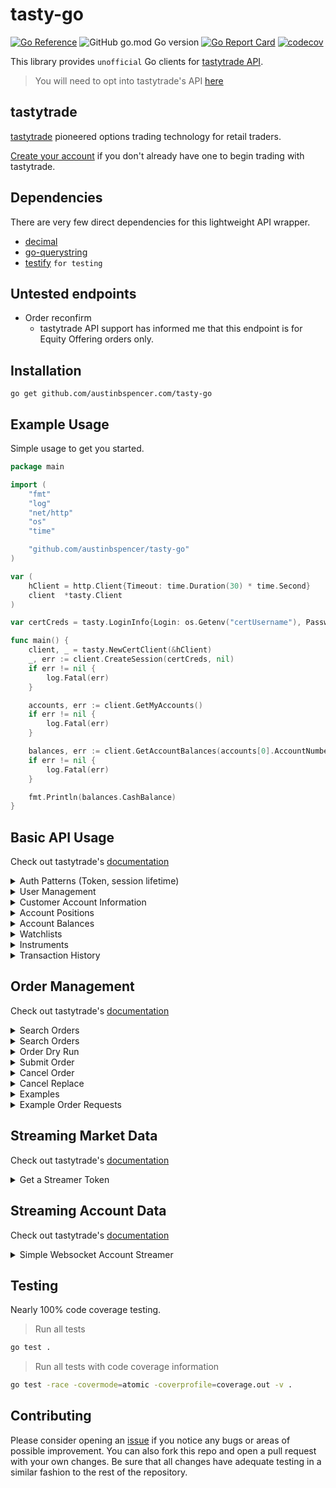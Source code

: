 # tasty-go

[![Go Reference](https://pkg.go.dev/badge/github.com/austinbspencer/tasty-go.svg)](https://pkg.go.dev/github.com/austinbspencer/tasty-go)
![GitHub go.mod Go version](https://img.shields.io/github/go-mod/go-version/austinbspencer/tasty-go)
[![Go Report Card](https://goreportcard.com/badge/github.com/austinbspencer/tasty-go)](https://goreportcard.com/report/github.com/austinbspencer/tasty-go)
[![codecov](https://codecov.io/gh/austinbspencer/tasty-go/branch/main/graph/badge.svg?token=ZVVJF2RFQO)](https://codecov.io/gh/austinbspencer/tasty-go)

This library provides `unofficial` Go clients for [tastytrade API](https://tastytrade.com).

> You will need to opt into tastytrade's API [here](https://developer.tastytrade.com)

## tastytrade

[tastytrade](https://tastytrade.com/about-us/) pioneered options trading technology for retail traders.

[Create your account](https://start.tastytrade.com/#/login?referralCode=MS53QAT6DS) if you don't already have one to begin trading with tastytrade.

## Dependencies

There are very few direct dependencies for this lightweight API wrapper.

- [decimal](https://github.com/shopspring/decimal)
- [go-querystring](https://github.com/google/go-querystring)
- [testify](https://github.com/stretchr/testify) `for testing`

## Untested endpoints

- Order reconfirm
  - tastytrade API support has informed me that this endpoint is for Equity Offering orders only.

## Installation

```
go get github.com/austinbspencer.com/tasty-go
```

## Example Usage

Simple usage to get you started.

```go
package main

import (
	"fmt"
	"log"
	"net/http"
	"os"
	"time"

	"github.com/austinbspencer/tasty-go"
)

var (
	hClient = http.Client{Timeout: time.Duration(30) * time.Second}
	client  *tasty.Client
)

var certCreds = tasty.LoginInfo{Login: os.Getenv("certUsername"), Password: os.Getenv("certPassword")}

func main() {
	client, _ = tasty.NewCertClient(&hClient)
	_, err := client.CreateSession(certCreds, nil)
	if err != nil {
		log.Fatal(err)
	}

	accounts, err := client.GetMyAccounts()
	if err != nil {
		log.Fatal(err)
	}

	balances, err := client.GetAccountBalances(accounts[0].AccountNumber)
	if err != nil {
		log.Fatal(err)
	}

	fmt.Println(balances.CashBalance)
}

```

## Basic API Usage

Check out tastytrade's [documentation](https://developer.tastytrade.com/basic-api-usage/)

<details>
<summary>Auth Patterns (Token, session lifetime)</summary>

> [docs](https://developer.tastytrade.com/#auth-patterns-token-session-lifetime)

- Create / validate / create from remember token

```go
package main

import (
	"fmt"
	"log"
	"net/http"
	"os"
	"time"

	"github.com/austinbspencer/tasty-go"
)

var (
	hClient   = http.Client{Timeout: time.Duration(30) * time.Second}
	certCreds = tasty.LoginInfo{
		Login:      os.Getenv("certUsername"),
		Password:   os.Getenv("certPassword"),
		RememberMe: true,
	}
)

const accountNumber = "5WV48989"

func main() {
	client, _ := tasty.NewCertClient(&hClient)
	_, err := client.CreateSession(certCreds, nil)
	if err != nil {
		log.Fatal(err)
	}

	_, err = client.ValidateSession()
	if err != nil {
		_, err = client.
			CreateSession(tasty.LoginInfo{
				Login:    client.Session.User.Email,
				Password: *client.Session.RememberToken,
			}, nil)
		if err != nil {
			log.Fatal(err)
		}
	}

	fmt.Println("Session is valid")

	// Destroy the session
	err = client.DestroySession()
	if err != nil {
		log.Fatal(err)
	}
}

```

</details>

<details>
<summary>User Management</summary>

> [docs](https://developer.tastytrade.com/basic-api-usage/#user-management)

> Password Reset

```go
package main

import (
	"fmt"
	"log"
	"net/http"
	"os"
	"time"

	"github.com/austinbspencer/tasty-go"
)

var (
	hClient   = http.Client{Timeout: time.Duration(30) * time.Second}
	certCreds = tasty.LoginInfo{
		Login:      os.Getenv("certUsername"),
		Password:   os.Getenv("certPassword"),
		RememberMe: true,
	}
)

const accountNumber = "5WV48989"

func main() {
	client, _ := tasty.NewCertClient(&hClient)
	_, err := client.CreateSession(certCreds, nil)
	if err != nil {
		log.Fatal(err)
	}

	err = client.RequestPasswordResetEmail(client.Session.User.Email)
	if err != nil {
		log.Fatal(err)
	}

	// You will get an email with a reset link after the above request
	// This link will have a token in the query
	// https://developer.tastytrade.com/password/reset/?token=this-is-your-token

	// Attach the token along with new password in change request
	// Password change will invalidate all current sessions
	err = client.ChangePassword(tasty.PasswordReset{
		Password:             "newPassword",
		PasswordConfirmation: "newPassword",
		ResetPasswordToken:   "this-is-your-token",
	})
	if err != nil {
		log.Fatal(err)
	}
}

```

</details>

<details>
<summary>Customer Account Information</summary>

> [docs](https://developer.tastytrade.com/basic-api-usage/#customer-account-information)

```go
package main

import (
	"fmt"
	"log"
	"net/http"
	"os"
	"time"

	"github.com/austinbspencer/tasty-go"
)

var (
	hClient   = http.Client{Timeout: time.Duration(30) * time.Second}
	certCreds = tasty.LoginInfo{
		Login:      os.Getenv("certUsername"),
		Password:   os.Getenv("certPassword"),
		RememberMe: true,
	}
)

const accountNumber = "5WV48989"

func main() {
	client, _ := tasty.NewCertClient(&hClient)
	_, err := client.CreateSession(certCreds, nil)
	if err != nil {
		log.Fatal(err)
	}

	accounts, err := client.GetMyAccounts()
	if err != nil {
		log.Fatal(err)
	}

	fmt.Printf("I have access to %d accounts!", len(accounts))
}

```

</details>

<details>
<summary>Account Positions</summary>

View all current account positions

> [docs](https://developer.tastytrade.com/basic-api-usage/#account-positions)

```go
package main

import (
	"fmt"
	"log"
	"net/http"
	"os"
	"time"

	"github.com/austinbspencer/tasty-go"
)

var (
	hClient   = http.Client{Timeout: time.Duration(30) * time.Second}
	certCreds = tasty.LoginInfo{
		Login:      os.Getenv("certUsername"),
		Password:   os.Getenv("certPassword"),
		RememberMe: true,
	}
)

const accountNumber = "5WV48989"

func main() {
	client, _ := tasty.NewCertClient(&hClient)
	_, err := client.CreateSession(certCreds, nil)
	if err != nil {
		log.Fatal(err)
	}

	positions, err := client.GetAccountPositions(accountNumber, tasty.AccountPositionQuery{})
	if err != nil {
		log.Fatal(err)
	}

	fmt.Printf("You have %d positions on your account!", len(positions))
}

```

</details>

<details>
<summary>Account Balances</summary>

> [docs](https://developer.tastytrade.com/basic-api-usage/#account-balances)

```go
package main

import (
	"fmt"
	"log"
	"net/http"
	"os"
	"time"

	"github.com/austinbspencer/tasty-go"
)

var (
	hClient   = http.Client{Timeout: time.Duration(30) * time.Second}
	certCreds = tasty.LoginInfo{
		Login:      os.Getenv("certUsername"),
		Password:   os.Getenv("certPassword"),
		RememberMe: true,
	}
)

const accountNumber = "5WV48989"

func main() {
	client, _ := tasty.NewCertClient(&hClient)
	_, err := client.CreateSession(certCreds, nil)
	if err != nil {
		log.Fatal(err)
	}

	balances, err := client.GetAccountBalances(accountNumber)
	if err != nil {
		log.Fatal(err)
	}

	fmt.Printf("Your account %s has a cash balance of %f.", balances.AccountNumber, balances.CashBalance)
}

```

</details>

<details>
<summary>Watchlists</summary>

> [docs](https://developer.tastytrade.com/basic-api-usage/#watchlists)

> Public Watchlists

```go
package main

import (
	"fmt"
	"log"
	"net/http"
	"os"
	"time"

	"github.com/austinbspencer/tasty-go"
)

var (
	hClient   = http.Client{Timeout: time.Duration(30) * time.Second}
	certCreds = tasty.LoginInfo{
		Login:      os.Getenv("certUsername"),
		Password:   os.Getenv("certPassword"),
		RememberMe: true,
	}
)

const accountNumber = "5WV48989"

func main() {
	client, _ := tasty.NewCertClient(&hClient)
	_, err := client.CreateSession(certCreds, nil)
	if err != nil {
		log.Fatal(err)
	}

	countsOnly := false

	watchlists, err := client.GetPublicWatchlists(countsOnly)
	if err != nil {
		log.Fatal(err)
	}

	fmt.Printf("There are %d public watchlists!", len(watchlists))
}

```

</details>

<details>
<summary>Instruments</summary>

> [docs](https://developer.tastytrade.com/basic-api-usage/#instruments) and [Open API Spec](https://developer.tastytrade.com/open-api-spec/instruments/)

> Equity Options

```go
package main

import (
	"fmt"
	"log"
	"net/http"
	"os"
	"time"

	"github.com/austinbspencer/tasty-go"
)

var (
	hClient   = http.Client{Timeout: time.Duration(30) * time.Second}
	certCreds = tasty.LoginInfo{
		Login:      os.Getenv("certUsername"),
		Password:   os.Getenv("certPassword"),
		RememberMe: true,
	}
)

const accountNumber = "5WV48989"

func main() {
	client, _ := tasty.NewCertClient(&hClient)
	_, err := client.CreateSession(certCreds, nil)
	if err != nil {
		log.Fatal(err)
	}

	eoSymbol := tasty.EquityOptionsSymbology{
		Symbol:     "AMD",
		OptionType: tasty.Call,
		Strike:     180,
		Expiration: time.Date(2023, 06, 23, 0, 0, 0, 0, time.UTC),
	}

	equityOptions, err := client.GetEquityOptions(tasty.EquityOptionsQuery{Symbols: []string{eoSymbol.Build()}})
	if err != nil {
		log.Fatal(err)
	}

	fmt.Printf("Your equity option with underlying symbol: %s", equityOptions[0].UnderlyingSymbol)
}

```

> Future Options

```go
package main

import (
	"fmt"
	"log"
	"net/http"
	"os"
	"time"

	"github.com/austinbspencer/tasty-go"
)

var (
	hClient   = http.Client{Timeout: time.Duration(30) * time.Second}
	certCreds = tasty.LoginInfo{
		Login:      os.Getenv("certUsername"),
		Password:   os.Getenv("certPassword"),
		RememberMe: true,
	}
)

const accountNumber = "5WV48989"

func main() {
	client, _ := tasty.NewCertClient(&hClient)
	_, err := client.CreateSession(certCreds, nil)
	if err != nil {
		log.Fatal(err)
	}

	future := tasty.FutureSymbology{ProductCode: "ES", MonthCode: tasty.December, YearDigit: 9}

	expiry := time.Date(2019, 9, 27, 0, 0, 0, 0, time.Local)
	fcc := tasty.FutureOptionsSymbology{
		OptionContractCode: "EW4U9",
		FutureContractCode: future.Build(),
		OptionType:         tasty.Put,
		Strike:             2975,
		Expiration:         expiry,
	}

	query := tasty.FutureOptionsQuery{
		Symbols: []string{fcc.Build()},
	}

	futureOptions, err := client.GetFutureOptions(query)
	if err != nil {
		log.Fatal(err)
	}

	fmt.Printf("Your future option with underlying symbol: %s", futureOptions[0].UnderlyingSymbol)
}

```

</details>

<details>
<summary>Transaction History</summary>
All transactions impacting an accounts balances or positions are available at this endpoint.

> [docs](https://developer.tastytrade.com/basic-api-usage/#transaction-history)

```go
package main

import (
	"fmt"
	"log"
	"net/http"
	"os"
	"time"

	"github.com/austinbspencer/tasty-go"
)

var (
	hClient   = http.Client{Timeout: time.Duration(30) * time.Second}
	certCreds = tasty.LoginInfo{
		Login:      os.Getenv("certUsername"),
		Password:   os.Getenv("certPassword"),
		RememberMe: true,
	}
)

const accountNumber = "5WV48989"

func main() {
	client, _ := tasty.NewCertClient(&hClient)
	_, err := client.CreateSession(certCreds, nil)
	if err != nil {
		log.Fatal(err)
	}

	transactions, _, err := client.GetAccountTransactions(accountNumber, tasty.TransactionsQuery{PerPage: 2})
	if err != nil {
		log.Fatal(err)
	}

	latest := transactions[0]

	fmt.Printf("Your latest transaction was a %s of %s!", latest.TransactionType, latest.UnderlyingSymbol)
}

```

> With Pagination Handling

```go
package main

import (
	"fmt"
	"log"
	"net/http"
	"os"
	"time"

	"github.com/austinbspencer/tasty-go"
)

var (
	hClient   = http.Client{Timeout: time.Duration(30) * time.Second}
	certCreds = tasty.LoginInfo{
		Login:      os.Getenv("certUsername"),
		Password:   os.Getenv("certPassword"),
		RememberMe: true,
	}
)

const accountNumber = "5WV48989"

func main() {
	client, _ := tasty.NewCertClient(&hClient)
	_, err := client.CreateSession(certCreds, nil)
	if err != nil {
		log.Fatal(err)
	}

	query := tasty.TransactionsQuery{PerPage: 25}

	transactions, pagination, err := client.GetAccountTransactions(accountNumber, query)
	if err != nil {
		log.Fatal(err)
	}

	for pagination.PageOffset < (pagination.TotalPages - 1) {
		query.PageOffset += 1
		moreTransactions, newPagination, err := client.GetAccountTransactions(accountNumber, query)
		if err != nil {
			log.Fatal(err)
		}

		transactions = append(transactions, moreTransactions...)
		pagination = newPagination
	}

	latest := transactions[0]

	fmt.Printf("Your latest transaction was a %s of %s!", latest.TransactionType, latest.UnderlyingSymbol)
}

```

</details>

## Order Management

Check out tastytrade's [documentation](https://developer.tastytrade.com/order-management/)

<details>
<summary>Search Orders</summary>

> [docs](https://developer.tastytrade.com/order-management/#search-orders)

```go
package main

import (
	"fmt"
	"log"
	"net/http"
	"os"
	"time"

	"github.com/austinbspencer/tasty-go"
)

var (
	hClient   = http.Client{Timeout: time.Duration(30) * time.Second}
	certCreds = tasty.LoginInfo{
		Login:      os.Getenv("certUsername"),
		Password:   os.Getenv("certPassword"),
		RememberMe: true,
	}
)

const accountNumber = "5WV48989"

func main() {
	client, _ := tasty.NewCertClient(&hClient)
	_, err := client.CreateSession(certCreds, nil)
	if err != nil {
		log.Fatal(err)
	}

	// Query for narrowing search of orders
	query := tasty.OrdersQuery{Status: []tasty.OrderStatus{tasty.Filled}}

	orders, _, err := client.GetAccountOrders(accountNumber, query)
	if err != nil {
		log.Fatal(err)
	}

	fmt.Printf("Your account has %d live orders!", len(orders))
}
```

</details>

<details>
<summary>Search Orders</summary>

> [docs](https://developer.tastytrade.com/order-management/#live-orders)

```go
package main

import (
	"fmt"
	"log"
	"net/http"
	"os"
	"time"

	"github.com/austinbspencer/tasty-go"
)

var (
	hClient   = http.Client{Timeout: time.Duration(30) * time.Second}
	certCreds = tasty.LoginInfo{
		Login:      os.Getenv("certUsername"),
		Password:   os.Getenv("certPassword"),
		RememberMe: true,
	}
)

const accountNumber = "5WV48989"

func main() {
	client, _ := tasty.NewCertClient(&hClient)
	_, err := client.CreateSession(certCreds, nil)
	if err != nil {
		log.Fatal(err)
	}

	liveOrders, err := client.GetAccountLiveOrders(accountNumber)
	if err != nil {
		log.Fatal(err)
	}

	fmt.Printf("Your account has %d live orders!", len(liveOrders))
}

```

</details>

<details>
<summary>Order Dry Run</summary>

> [docs](https://developer.tastytrade.com/order-management/#order-dry-run)

```go
package main

import (
	"fmt"
	"log"
	"net/http"
	"os"
	"time"

	"github.com/austinbspencer/tasty-go"
)

var (
	hClient   = http.Client{Timeout: time.Duration(30) * time.Second}
	certCreds = tasty.LoginInfo{
		Login:      os.Getenv("certUsername"),
		Password:   os.Getenv("certPassword"),
		RememberMe: true,
	}
)

const accountNumber = "5WV48989"

func main() {
	client, _ := tasty.NewCertClient(&hClient)
	_, err := client.CreateSession(certCreds, nil)
	if err != nil {
		log.Fatal(err)
	}

	symbol := "AMD"
	quantity := 1
	action := tasty.BTO

	order := tasty.NewOrder{
		TimeInForce: tasty.Day,
		OrderType:   tasty.Market,
		Legs: []tasty.NewOrderLeg{
			{
				InstrumentType: tasty.EquityIT,
				Symbol:         symbol,
				Quantity:       quantity,
				Action:         action,
			},
		},
	}

	resp, orderErr, err := client.SubmitOrderDryRun(accountNumber, order)
	if err != nil {
		log.Fatal(err)
	} else if orderErr != nil {
		log.Fatal(orderErr)
	}

	fmt.Printf("Your dry run order status is %s!", resp.Order.Status)
}

```

</details>

<details>
<summary>Submit Order</summary>

> [docs](https://developer.tastytrade.com/order-management/#submit-order)

```go
package main

import (
	"fmt"
	"log"
	"net/http"
	"os"
	"time"

	"github.com/austinbspencer/tasty-go"
)

var (
	hClient   = http.Client{Timeout: time.Duration(30) * time.Second}
	certCreds = tasty.LoginInfo{
		Login:      os.Getenv("certUsername"),
		Password:   os.Getenv("certPassword"),
		RememberMe: true,
	}
)

const accountNumber = "5WV48989"

func main() {
	client, _ := tasty.NewCertClient(&hClient)
	_, err := client.CreateSession(certCreds, nil)
	if err != nil {
		log.Fatal(err)
	}

	symbol := "RIVN"
	quantity := 1
	action1 := tasty.BTC

	symbol1 := tasty.EquityOptionsSymbology{
		Symbol:     symbol,
		OptionType: tasty.Call,
		Strike:     15,
		Expiration: time.Date(2023, 6, 23, 0, 0, 0, 0, time.Local),
	}

	order := tasty.NewOrder{
		TimeInForce: tasty.GTC,
		OrderType:   tasty.Limit,
		PriceEffect: tasty.Debit,
		Price:       0.04,
		Legs: []tasty.NewOrderLeg{
			{
				InstrumentType: tasty.EquityOptionIT,
				Symbol:         symbol1.Build(),
				Quantity:       quantity,
				Action:         action1,
			},
		},
		Rules: tasty.NewOrderRules{Conditions: []tasty.NewOrderCondition{
			{
				Action:         tasty.Route,
				Symbol:         symbol,
				InstrumentType: "Equity",
				Indicator:      tasty.Last,
				Comparator:     tasty.LTE,
				Threshold:      0.01,
			},
		}},
	}

	resp, orderErr, err := client.SubmitOrder(accountNumber, order)
	if err != nil {
		log.Fatal(err)
	} else if orderErr != nil {
		log.Fatal(orderErr)
	}

	fmt.Printf("Your order with id: %d has a status of %s!", resp.Order.ID, resp.Order.Status)
}

```

</details>

<details>
<summary>Cancel Order</summary>

> [docs](https://developer.tastytrade.com/order-management/#cancel-order)

```go
package main

import (
	"fmt"
	"log"
	"net/http"
	"os"
	"time"

	"github.com/austinbspencer/tasty-go"
)

var (
	hClient   = http.Client{Timeout: time.Duration(30) * time.Second}
	certCreds = tasty.LoginInfo{
		Login:      os.Getenv("certUsername"),
		Password:   os.Getenv("certPassword"),
		RememberMe: true,
	}
)

const accountNumber = "5WV48989"
const orderID = 123456

func main() {
	client, _ := tasty.NewCertClient(&hClient)
	_, err := client.CreateSession(certCreds, nil)
	if err != nil {
		log.Fatal(err)
	}

	if _, err := client.CancelOrder(accountNumber, orderID); err != nil {
		log.Fatal(err)
	}

	fmt.Println("Order has been cancelled!")
}

```

</details>

<details>
<summary>Cancel Replace</summary>

> [docs](https://developer.tastytrade.com/order-management/#cancel-replace)

```go
package main

import (
	"fmt"
	"log"
	"net/http"
	"os"
	"time"

	"github.com/austinbspencer/tasty-go"
)

var (
	hClient   = http.Client{Timeout: time.Duration(30) * time.Second}
	certCreds = tasty.LoginInfo{
		Login:      os.Getenv("certUsername"),
		Password:   os.Getenv("certPassword"),
		RememberMe: true,
	}
)

const accountNumber = "5WV48989"

func main() {
	client, _ := tasty.NewCertClient(&hClient)
	_, err := client.CreateSession(certCreds, nil)
	if err != nil {
		log.Fatal(err)
	}

	orderID := 68678

	orderECR := tasty.NewOrderECR{
		TimeInForce: tasty.Day,
		Price:       185.45,
		OrderType:   tasty.Limit,
		PriceEffect: tasty.Debit,
		ValueEffect: tasty.Debit,
	}

	newOrder, err := client.ReplaceOrder(accountNumber, orderID, orderECR)
	if err != nil {
		log.Fatal(err)
	}

	fmt.Printf("Your order was replaced with order with id: %d has a status of %s!", newOrder.ID, newOrder.Status)
}

```

</details>

<details>
<summary>Examples</summary>

> [docs](https://developer.tastytrade.com/order-management/#example-order-requests)

> Market Order

```go
order := tasty.NewOrder{
	TimeInForce: tasty.Day,
	OrderType:   tasty.Market,
	Legs: []tasty.NewOrderLeg{
		{
			InstrumentType: tasty.EquityIT,
			Symbol: "AMD",
			Quantity: 1,
			Action: tasty.BTO,
		},
	},
}
```

> GTC Closing Order

```go
order := tasty.NewOrder{
	TimeInForce: tasty.GTC,
	Price: 150.25,
	PriceEffect: tasty.Credit,
	OrderType:   tasty.Limit,
	Legs: []tasty.NewOrderLeg{
		{
			InstrumentType: tasty.EquityIT,
			Symbol: "AMD",
			Quantity: 1,
			Action: tasty.STC,
		},
	},
}
```

> Short Futures Limit Order

```go
order := tasty.NewOrder{
	TimeInForce: tasty.Day,
	Price: 90.03,
	PriceEffect: tasty.Credit,
	OrderType:   tasty.Limit,
	Legs: []tasty.NewOrderLeg{
		{
			InstrumentType: tasty.FutureIT,
			Symbol: "/CLZ2",
			Quantity: 1,
			Action: tasty.STO,
		},
	},
}
```

> Bear Call Spread

```go
eoSymbolShort := tasty.EquityOptionsSymbology{
	Symbol:     "AMD",
	OptionType: tasty.Call,
	Strike:     185,
	Expiration: time.Date(2023, 06, 23, 0, 0, 0, 0, time.UTC),
}

eoSymbolLong := tasty.EquityOptionsSymbology{
	Symbol:     "AMD",
	OptionType: tasty.Call,
	Strike:     187.5,
	Expiration: time.Date(2023, 06, 23, 0, 0, 0, 0, time.UTC),
}

order := tasty.NewOrder{
	TimeInForce: tasty.Day,
	Price:       0.85,
	PriceEffect: tasty.Credit,
	OrderType:   tasty.Limit,
	Legs: []tasty.NewOrderLeg{
		{
			InstrumentType: tasty.EquityOptionIT,
			Symbol:         eoSymbolShort.Build(),
			Quantity:       1,
			Action:         tasty.STO,
		},
		{
			InstrumentType: tasty.EquityOptionIT,
			Symbol:         eoSymbolLong.Build(),
			Quantity:       1,
			Action:         tasty.BTO,
		},
	},
}
```

> GTD Order

```go
order := tasty.NewOrder{
	TimeInForce: tasty.GTD,
	GtcDate:     "2023-06-23",
	Price:       0.85,
	PriceEffect: tasty.Credit,
	OrderType:   tasty.Limit,
	Legs: []tasty.NewOrderLeg{
		{
			InstrumentType: tasty.EquityIT,
			Symbol:         "AMD",
			Quantity:       1,
			Action:         tasty.BTO,
		},
	},
}
```

> Stop Limit Order

```go
order := tasty.NewOrder{
	TimeInForce: tasty.Day,
	Price:       180.0,
	PriceEffect: tasty.Debit,
	OrderType:   tasty.Limit,
	StopTrigger: 180.0,
	Legs: []tasty.NewOrderLeg{
		{
			InstrumentType: tasty.EquityIT,
			Symbol:         "AMD",
			Quantity:       1,
			Action:         tasty.BTO,
		},
	},
}
```

> Notional Cryptocurrency Order

```go
order := tasty.NewOrder{
	TimeInForce: tasty.GTC,
	OrderType:   tasty.NotionalMarket,
	Value:       10.0,
	ValueEffect: tasty.Debit,
	Legs: []tasty.NewOrderLeg{
		{
			InstrumentType: tasty.Crypto,
			Symbol:         string(tasty.Bitcoin),
			Action:         tasty.BTO,
		},
	},
}
```

</details>

<details>
<summary>Example Order Requests</summary>

**Tastytrade only supports fractional trading of certain equity products.**

- To determine if an equity can be fractionally traded, fetch the equity instrument and check the is-fractional-quantity-eligible field

Check out tastytrade's [documentation](https://developer.tastytrade.com/order-management/#example-order-requests)

> Fractional Quantity Order

```go
// Fractional orders must have a minimum monetary value of $5.
// Buy orders for 0.5 shares of a $1 stock will be rejected.
order := tasty.NewOrder{
	TimeInForce: tasty.Day,
	OrderType:   tasty.Market,
	Legs: []tasty.NewOrderLeg{
		{
			InstrumentType: tasty.EquityIT,
			Symbol:         "AMD",
			Quantity:       0.5,
			Action:         tasty.BTO,
		},
	},
}
```

> Notional Amount Order

```go
// To buy $10 of AMD stock, submit a Notional Market order with a value
// instead of a price. Omit the quantity field from the legs:
order := tasty.NewOrder{
	TimeInForce: tasty.Day,
	OrderType:   tasty.NotionalMarket,
	Value: 10.0,
	ValueEffect: tasty.Debit,
	Legs: []tasty.NewOrderLeg{
		{
			InstrumentType: tasty.EquityIT,
			Symbol:         "AMD",
			Action:         tasty.BTO,
		},
	},
}
```

</details>

## Streaming Market Data

Check out tastytrade's [documentation](https://developer.tastytrade.com/streaming-market-data/)

<details>
<summary>Get a Streamer Token</summary>

**This requires using the DXFeed Streamer which isn't supported by tastytrade or this unofficial tastytrade API wrapper.**

Check out tastytrade's [documentation](https://developer.tastytrade.com/streaming-market-data)

```go
package main

import (
	"log"
	"net/http"
	"os"
	"time"

	"github.com/austinbspencer/tasty-go"
)

var (
	hClient   = http.Client{Timeout: time.Duration(30) * time.Second}
	certCreds = tasty.LoginInfo{
		Login:      os.Getenv("certUsername"),
		Password:   os.Getenv("certPassword"),
		RememberMe: true,
	}
)

const accountNumber = "5WV48989"

func main() {
	client, _ := tasty.NewCertClient(&hClient)
	_, err := client.CreateSession(certCreds, nil)
	if err != nil {
		log.Fatal(err)
	}

	dxFeedData, err := client.GetQuoteStreamerTokens()
	if err != nil {
		log.Fatal(err)
	}

	// Do something with the streamer data
}

```

</details>

## Streaming Account Data

Check out tastytrade's [documentation](https://developer.tastytrade.com/streaming-account-data/)

<details>
<summary>Simple Websocket Account Streamer</summary>

**This is an oversimplified websocket connection example for streaming account data**

```go
package main

import (
	"fmt"
	"log"
	"net/http"
	"os"
	"time"

	"github.com/austinbspencer/tasty-go"
	"golang.org/x/net/websocket"
)

var (
	hClient   = http.Client{Timeout: time.Duration(30) * time.Second}
	certCreds = tasty.LoginInfo{
		Login:      os.Getenv("certUsername"),
		Password:   os.Getenv("certPassword"),
		RememberMe: true,
	}
)

const accountNumber = "5WV48989"

func main() {
	client := tasty.NewCertClient(&hClient)
	_, _, err := client.CreateSession(certCreds, nil)
	if err != nil {
		log.Fatal(err)
	}

	protocol := ""
	origin := "http://localhost:8080"

	// Open Websocket connection
	ws, err := websocket.Dial(client.GetWebsocketURL(), protocol, origin)
	if err != nil {
		log.Fatal(err)
	}

	incomingMessages := make(chan string)
	go readClientMessages(ws, incomingMessages)

	// Send connect message
	response := new(tasty.WebsocketMessage)
	response.Action = "connect"
	response.Value = []string{accountNumber}
	response.AuthToken = *client.Session.SessionToken
	err = websocket.JSON.Send(ws, response)
	if err != nil {
		fmt.Printf("Send failed: %s\n", err.Error())
		os.Exit(1)
	}

	// Subscribe to notifications
	// Add notification subscription message here
	// All available -> https://developer.tastytrade.com/streaming-account-data/#available-actions

	// Await responses and send heartbeats
	i := 0
	for {
		select {
		case <-time.After(time.Duration(time.Second * 15)):
			// Send heartbeat every 15 seconds to keep connection alive
			fmt.Println("sending heartbeat")
			i++
			response := new(tasty.WebsocketMessage)
			response.Action = "heartbeat"
			response.AuthToken = *client.Session.SessionToken
			err = websocket.JSON.Send(ws, response)
			if err != nil {
				fmt.Printf("Send failed: %s\n", err.Error())
				os.Exit(1)
			}
		case message := <-incomingMessages:
			fmt.Println(`Message Received:`, message)
		}
	}
}

func readClientMessages(ws *websocket.Conn, incomingMessages chan string) {
	for {
		var message string
		err := websocket.Message.Receive(ws, &message)
		if err != nil {
			fmt.Printf("Error::: %s\n", err.Error())
			return
		}
		incomingMessages <- message
	}
}

```

</details>

## Testing

Nearly 100% code coverage testing.

> Run all tests

```bash
go test .
```

> Run all tests with code coverage information

```bash
go test -race -covermode=atomic -coverprofile=coverage.out -v .
```

## Contributing

Please consider opening an [issue](https://github.com/austinbspencer/tasty-go/issues) if you notice any bugs or areas of possible improvement. You can also fork this repo and open a pull request with your own changes. Be sure that all changes have adequate testing in a similar fashion to the rest of the repository.
